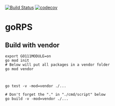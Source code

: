 


[![Build Status](https://travis-ci.org/mchirico/goRPS.svg?branch=master)](https://travis-ci.org/mchirico/goRPS)
[![codecov](https://codecov.io/gh/mchirico/goRPS/branch/master/graph/badge.svg)](https://codecov.io/gh/mchirico/goRPS)
# goRPS

## Build with vendor
```
export GO111MODULE=on
go mod init
# Below will put all packages in a vendor folder
go mod vendor



go test -v -mod=vendor ./...

# Don't forget the "." in "./cmd/script" below
go build -v -mod=vendor ./...
```

